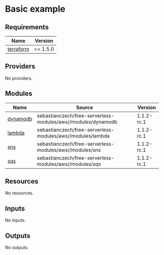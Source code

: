 # Basic example

<!-- BEGINNING OF PRE-COMMIT-TERRAFORM DOCS HOOK -->
## Requirements

| Name | Version |
|------|---------|
| <a name="requirement_terraform"></a> [terraform](#requirement\_terraform) | >= 1.5.0 |

## Providers

No providers.

## Modules

| Name | Source | Version |
|------|--------|---------|
| <a name="module_dynamodb"></a> [dynamodb](#module\_dynamodb) | sebastianczech/free-serverless-modules/aws//modules/dynamodb | 1.1.2-rc.1 |
| <a name="module_lambda"></a> [lambda](#module\_lambda) | sebastianczech/free-serverless-modules/aws//modules/lambda | 1.1.2-rc.1 |
| <a name="module_sns"></a> [sns](#module\_sns) | sebastianczech/free-serverless-modules/aws//modules/sns | 1.1.2-rc.1 |
| <a name="module_sqs"></a> [sqs](#module\_sqs) | sebastianczech/free-serverless-modules/aws//modules/sqs | 1.1.2-rc.1 |

## Resources

No resources.

## Inputs

No inputs.

## Outputs

No outputs.
<!-- END OF PRE-COMMIT-TERRAFORM DOCS HOOK -->
